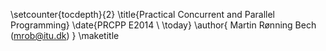\setcounter{tocdepth}{2}
\title{Practical Concurrent and Parallel Programming}
\date{PRCPP E2014 \\ \today}
\author{
    Martin Rønning Bech (mrob@itu.dk)
    }
\maketitle
